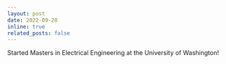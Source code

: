 ```yaml
---
layout: post
date: 2022-09-28
inline: true
related_posts: false
---
```


Started Masters in Electrical Engineering at the University of Washington!
